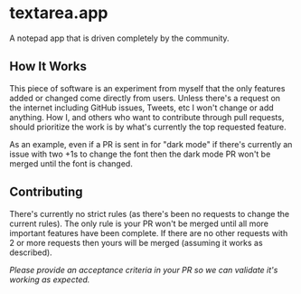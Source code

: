 # textarea.app

A notepad app that is driven completely by the community.

## How It Works

This piece of software is an experiment from myself that the only features added or changed come directly from users. Unless there's a request on the internet including GitHub issues, Tweets, etc I won't change or add anything. How I, and others who want to contribute through pull requests, should prioritize the work is by what's currently the top requested feature. 

As an example, even if a PR is sent in for "dark mode" if there's currently an issue with two +1s to change the font then the dark mode PR won't be merged until the font is changed.

## Contributing

There's currently no strict rules (as there's been no requests to change the current rules). The only rule is your PR won't be merged until all more important features have been complete. If there are no other requests with 2 or more requests then yours will be merged (assuming it works as described).

_Please provide an acceptance criteria in your PR so we can validate it's working as expected._
